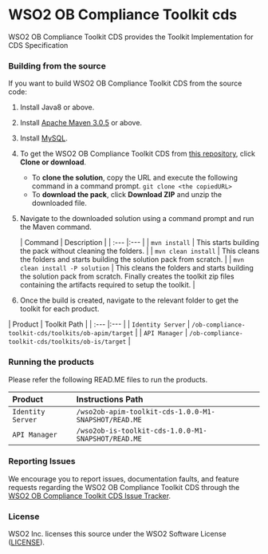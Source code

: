 <!--
 ~  Copyright (c) 2021, WSO2 Inc. (http://www.wso2.com). All Rights Reserved.
 ~   
 ~  This software is the property of WSO2 Inc. and its suppliers, if any. 
 ~  Dissemination of any information or reproduction of any material contained 
 ~  herein is strictly forbidden, unless permitted by WSO2 in accordance with 
 ~  the WSO2 Commercial License available at http://wso2.com/licenses. 
 ~  For specific language governing the permissions and limitations under 
 ~  this license, please see the license as well as any agreement you’ve 
 ~  entered into with WSO2 governing the purchase of this software and any 
 ~  associated services.
-->

# WSO2 OB Compliance Toolkit cds

WSO2 OB Compliance Toolkit CDS provides the Toolkit Implementation for CDS Specification

### Building from the source

If you want to build WSO2 OB Compliance Toolkit CDS from the source code:

1. Install Java8 or above.
1. Install [Apache Maven 3.0.5](https://maven.apache.org/download.cgi) or above.
1. Install [MySQL](https://dev.mysql.com/doc/refman/5.5/en/windows-installation.html).
1. To get the WSO2 OB Compliance Toolkit CDS from [this repository](https://github.com/wso2-enterprise/ob-compliance-toolkit-cds.git), click **Clone or download**.
    * To **clone the solution**, copy the URL and execute the following command in a command prompt.
      `git clone <the copiedURL>`
    * To **download the pack**, click **Download ZIP** and unzip the downloaded file.
1. Navigate to the downloaded solution using a command prompt and run the Maven command.

   |  Command | Description |
         | :--- |:--- |
   | ```mvn install``` | This starts building the pack without cleaning the folders. |
   | ```mvn clean install``` | This cleans the folders and starts building the solution pack from scratch. |
   | ```mvn clean install -P solution``` | This cleans the folders and starts building the solution pack from scratch. Finally creates the toolkit zip files containing the artifacts required to setup the toolkit. |

1. Once the build is created, navigate to the relevant folder to get the toolkit for each product.

|  Product | Toolkit Path |
      | :--- |:--- |
| ```Identity Server``` | `/ob-compliance-toolkit-cds/toolkits/ob-apim/target` |
| ```API Manager``` | `/ob-compliance-toolkit-cds/toolkits/ob-is/target` |


### Running the products

Please refer the following READ.ME files to run the products.

|  Product | Instructions Path |
| :--- |:--- |
| ```Identity Server``` | `/wso2ob-apim-toolkit-cds-1.0.0-M1-SNAPSHOT/READ.ME` |
| ```API Manager``` | `/wso2ob-is-toolkit-cds-1.0.0-M1-SNAPSHOT/READ.ME` |


### Reporting Issues

We encourage you to report issues, documentation faults, and feature requests regarding the WSO2 OB Compliance Toolkit CDS through the [WSO2 OB Compliance Toolkit CDS Issue Tracker](https://github.com/wso2-enterprise/ob-compliance-toolkit-cds/issues).

### License

WSO2 Inc. licenses this source under the WSO2 Software License ([LICENSE](LICENSE)).
